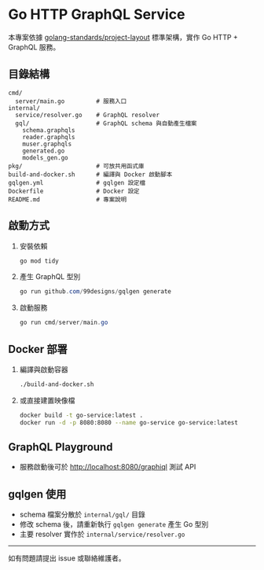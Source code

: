 # Go HTTP GraphQL Service

本專案依據 [golang-standards/project-layout](https://github.com/golang-standards/project-layout) 標準架構，實作 Go HTTP + GraphQL 服務。

## 目錄結構

```
cmd/
  server/main.go         # 服務入口
internal/
  service/resolver.go    # GraphQL resolver
  gql/                   # GraphQL schema 與自動產生檔案
    schema.graphqls
    reader.graphqls
    muser.graphqls
    generated.go
    models_gen.go
pkg/                     # 可放共用函式庫
build-and-docker.sh      # 編譯與 Docker 啟動腳本
gqlgen.yml               # gqlgen 設定檔
Dockerfile               # Docker 設定
README.md                # 專案說明
```

## 啟動方式

1. 安裝依賴
   ```powershell
   go mod tidy
   ```
2. 產生 GraphQL 型別
   ```powershell
   go run github.com/99designs/gqlgen generate
   ```
3. 啟動服務
   ```powershell
   go run cmd/server/main.go
   ```

## Docker 部署

1. 編譯與啟動容器
   ```bash
   ./build-and-docker.sh
   ```
2. 或直接建置映像檔
   ```bash
   docker build -t go-service:latest .
   docker run -d -p 8080:8080 --name go-service go-service:latest
   ```

## GraphQL Playground

- 服務啟動後可於 [http://localhost:8080/graphiql](http://localhost:8080/graphiql) 測試 API

## gqlgen 使用

- schema 檔案分散於 `internal/gql/` 目錄
- 修改 schema 後，請重新執行 `gqlgen generate` 產生 Go 型別
- 主要 resolver 實作於 `internal/service/resolver.go`

---

如有問題請提出 issue 或聯絡維護者。
